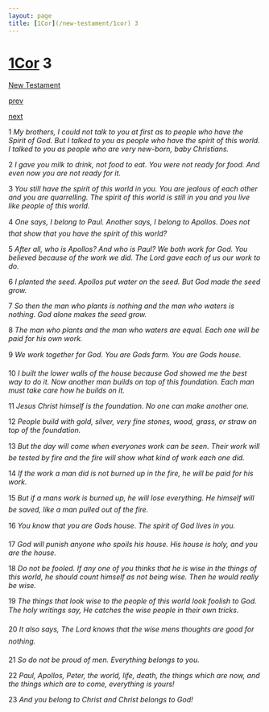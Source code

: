 ```yaml
---
layout: page
title: [1Cor](/new-testament/1cor) 3
---
```


# [1Cor](/new-testament/1cor) 3

[New Testament](/new-testament)


[prev](/new-testament/1cor/1cor-2.html)


[next](/new-testament/1cor/1cor-4.html)

1 _My brothers, I could not talk to you at first as to people who have the Spirit of God. But I talked to you as people who have the spirit of this world. I talked to you as people who are very new-born, baby Christians._

2 _I gave you milk to drink, not food to eat. You were not ready for food. And even now you are not ready for it._

3 _You still have the spirit of this world in you. You are jealous of each other and you are quarrelling. The spirit of this world is still in you and you live like people of this world._

4 _One says, I belong to Paul. Another says, I belong to Apollos. Does not that show that you have the spirit of this world?_

5 _After all, who is Apollos? And who is Paul? We both work for God. You believed because of the work we did. The Lord gave each of us our work to do._

6 _I planted the seed. Apollos put water on the seed. But God made the seed grow._

7 _So then the man who plants is nothing and the man who waters is nothing. God alone makes the seed grow._

8 _The man who plants and the man who waters are equal. Each one will be paid for his own work._

9 _We work together for God. You are Gods farm. You are Gods house._

10 _I built the lower walls of the house because God showed me the best way to do it. Now another man builds on top of this foundation. Each man must take care how he builds on it._

11 _Jesus Christ himself is the foundation. No one can make another one._

12 _People build with gold, silver, very fine stones, wood, grass, or straw on top of the foundation._

13 _But the day will come when everyones work can be seen. Their work will be tested by fire and the fire will show what kind of work each one did._

14 _If the work a man did is not burned up in the fire, he will be paid for his work._

15 _But if a mans work is burned up, he will lose everything. He himself will be saved, like a man pulled out of the fire._

16 _You know that you are Gods house. The spirit of God lives in you._

17 _God will punish anyone who spoils his house. His house is holy, and you are the house._

18 _Do not be fooled. If any one of you thinks that he is wise in the things of this world, he should count himself as not being wise. Then he would really be wise._

19 _The things that look wise to the people of this world look foolish to God. The holy writings say, He catches the wise people in their own tricks._

20 _It also says, The Lord knows that the wise mens thoughts are good for nothing._

21 _So do not be proud of men. Everything belongs to you._

22 _Paul, Apollos, Peter, the world, life, death, the things which are now, and the things which are to come, everything is yours!_

23 _And you belong to Christ and Christ belongs to God!_

